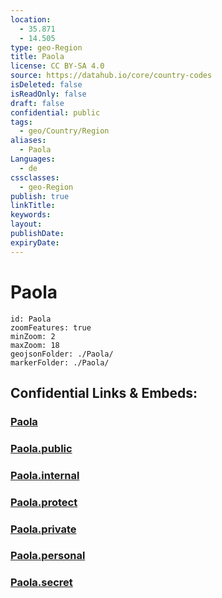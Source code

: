 ```yaml
---
location:
  - 35.871
  - 14.505
type: geo-Region
title: Paola
license: CC BY-SA 4.0
source: https://datahub.io/core/country-codes
isDeleted: false
isReadOnly: false
draft: false
confidential: public
tags:
  - geo/Country/Region
aliases:
  - Paola
Languages:
  - de
cssclasses:
  - geo-Region
publish: true
linkTitle:
keywords:
layout:
publishDate:
expiryDate:
---
```


# Paola

```leaflet
id: Paola
zoomFeatures: true 
minZoom: 2 
maxZoom: 18
geojsonFolder: ./Paola/
markerFolder: ./Paola/
```


## Confidential Links & Embeds: 

### [Paola](/_Standards/Earth/Continent/Europe/Europe~South/Malta/Cities~Malta/Paola.md) 

### [Paola.public](/_public/Earth/Continent/Europe/Europe~South/Malta/Cities~Malta/Paola.public.md) 

### [Paola.internal](/_internal/Earth/Continent/Europe/Europe~South/Malta/Cities~Malta/Paola.internal.md) 

### [Paola.protect](/_protect/Earth/Continent/Europe/Europe~South/Malta/Cities~Malta/Paola.protect.md) 

### [Paola.private](/_private/Earth/Continent/Europe/Europe~South/Malta/Cities~Malta/Paola.private.md) 

### [Paola.personal](/_personal/Earth/Continent/Europe/Europe~South/Malta/Cities~Malta/Paola.personal.md) 

### [Paola.secret](/_secret/Earth/Continent/Europe/Europe~South/Malta/Cities~Malta/Paola.secret.md)

